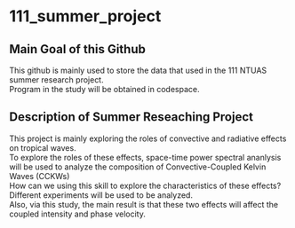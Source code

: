 # 111_summer_project

## Main Goal of this Github
This github is mainly used to store the data that used in the 111 NTUAS summer research project.\
Program in the study will be obtained in codespace.

## Description of Summer Reseaching Project
This project is mainly exploring the roles of convective and radiative effects on tropical waves.\
To explore the roles of these effects, space-time power spectral ananlysis will be used to analyze the composition of Convective-Coupled Kelvin Waves (CCKWs)\
How can we using this skill to explore the characteristics of these effects?\
Different experiments will be used to be analyzed.\
Also, via this study, the main result is that these two effects will affect the coupled intensity and phase velocity.
